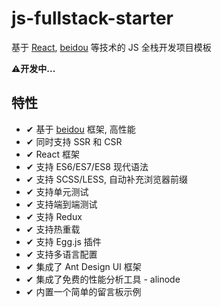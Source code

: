 # js-fullstack-starter

基于 [React](https://github.com/facebook/react), [beidou](https://github.com/alibaba/beidou) 等技术的 JS 全栈开发项目模板

**⚠️开发中...**

## 特性

- ✔︎ 基于 [beidou](https://github.com/alibaba/beidou) 框架, 高性能
- ✔︎ 同时支持 SSR 和 CSR
- ✔︎ React 框架
- ✔︎ 支持 ES6/ES7/ES8 现代语法
- ✔︎ 支持 SCSS/LESS, 自动补充浏览器前缀
- ✔︎ 支持单元测试
- ✔︎ 支持端到端测试
- ✔︎ 支持 Redux
- ✔︎ 支持热重载
- ✔︎ 支持 Egg.js 插件
- ✔︎ 支持多语言配置
- ✔︎ 集成了 Ant Design UI 框架
- ✔︎ 集成了免费的性能分析工具 - alinode
- ✔︎ 内置一个简单的留言板示例
